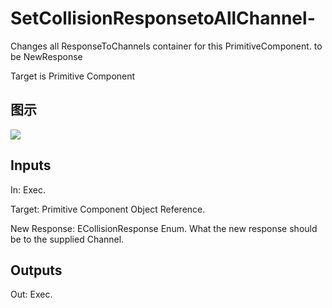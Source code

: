 # SetCollisionResponsetoAllChannel-

Changes all ResponseToChannels container for this PrimitiveComponent. to be NewResponse

Target is Primitive Component

## 图示

![]($-20221218-18194786.png)

## Inputs

In: Exec.

Target: Primitive Component Object Reference.

New Response: ECollisionResponse Enum. What the new response should be to the supplied Channel.  

## Outputs

Out: Exec.

